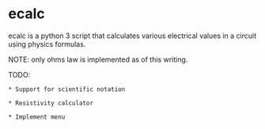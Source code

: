 ecalc
=====

ecalc is a python 3 script that calculates various electrical values in a circuit using physics formulas. 

NOTE: only ohms law is implemented as of this writing.

TODO:

    * Support for scientific notation

    * Resistivity calculator

    * Implement menu
